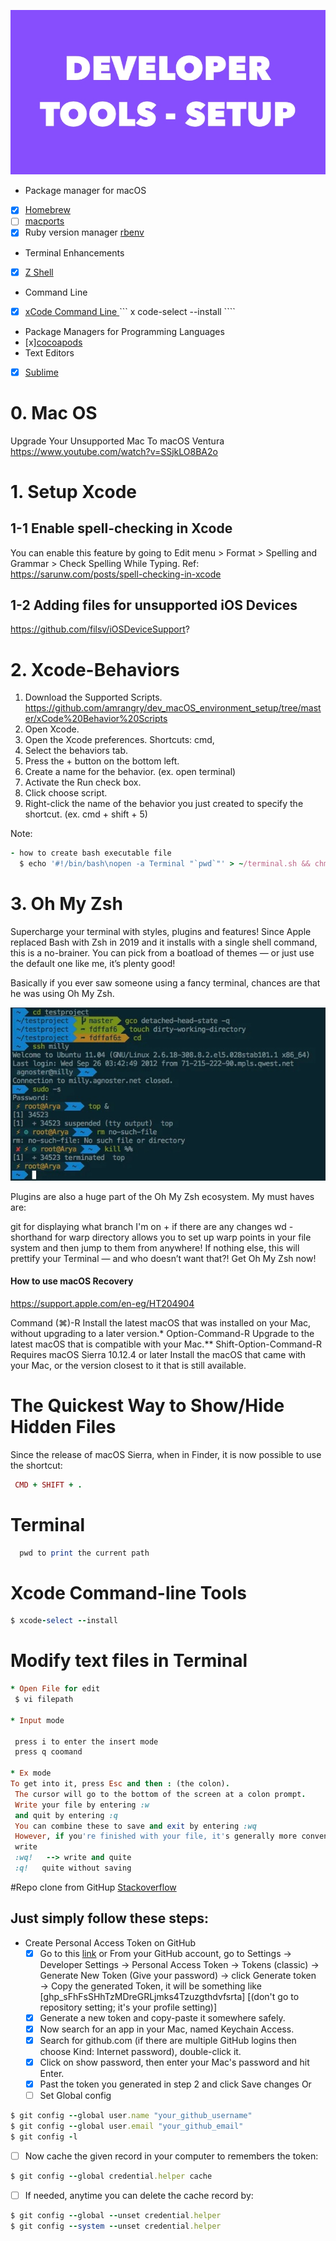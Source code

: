 

<p align="center">
  <img src ="https://github.com/amrangry/dev_macOS_environment_setup/blob/main/GFX_ASSETS/dev_tools.jpg?raw=true"/>
</p>



-  Package manager for macOS
  - [x] [Homebrew](https://brew.sh/)
  - [ ] [macports](https://www.macports.org/install.php)
  - [x] Ruby version manager [rbenv](https://github.com/rbenv/rbenv)
-  Terminal Enhancements
  - [x] [Z Shell](https://ohmyz.sh/)
-  Command Line
  - [x] [xCode Command Line ]() ``` x code-select --install ```` 
-  Package Managers for Programming Languages
  - [x][cocoapods](https://guides.cocoapods.org/using/getting-started.html)
-  Text Editors
  - [x] [Sublime](https://www.sublimetext.com/download_thanks?target=mac)


# 0. Mac OS
   Upgrade Your Unsupported Mac To macOS Ventura https://www.youtube.com/watch?v=SSjkLO8BA2o
# 1. Setup Xcode
 ## 1-1 Enable spell-checking in Xcode
You can enable this feature by going to Edit menu > Format > Spelling and Grammar > Check Spelling While Typing.
Ref: https://sarunw.com/posts/spell-checking-in-xcode
## 1-2 Adding files for unsupported iOS Devices 
https://github.com/filsv/iOSDeviceSupport?

# 2. Xcode-Behaviors
1. Download the Supported Scripts. https://github.com/amrangry/dev_macOS_environment_setup/tree/master/xCode%20Behavior%20Scripts
3. Open Xcode.
4. Open the Xcode preferences. Shortcuts: cmd,
5. Select the behaviors tab.
6. Press the + button on the bottom left.
7. Create a name for the behavior. (ex. open terminal)
8. Activate the Run check box.
9. Click choose script.
10. Right-click the name of the behavior you just created to specify the shortcut. (ex. cmd + shift + 5)

Note: 
```ruby
- how to create bash executable file  
  $ echo '#!/bin/bash\nopen -a Terminal "`pwd`"' > ~/terminal.sh && chmod +x ~/terminal.sh
```

# 3. Oh My Zsh
Supercharge your terminal with styles, plugins and features! Since Apple replaced Bash with Zsh in 2019 and it installs with a single shell command, this is a no-brainer. You can pick from a boatload of themes — or just use the default one like me, it’s plenty good!

Basically if you ever saw someone using a fancy terminal, chances are that he was using Oh My Zsh.

<p align="center">
  <img src ="https://github.com/amrangry/dev_macOS_environment_setup/blob/main/GFX_ASSETS/oh_my_zch.jpg?raw=true"/>
</p>

Plugins are also a huge part of the Oh My Zsh ecosystem. My must haves are:

git for displaying what branch I'm on + if there are any changes
wd - shorthand for warp directory allows you to set up warp points in your file system and then jump to them from anywhere!
If nothing else, this will prettify your Terminal — and who doesn’t want that?! Get Oh My Zsh now!



#### How to use macOS Recovery
https://support.apple.com/en-eg/HT204904


Command (⌘)-R
Install the latest macOS that was installed on your Mac, without upgrading to a later version.*
Option-Command-R
Upgrade to the latest macOS that is compatible with your Mac.**
Shift-Option-Command-R
Requires macOS Sierra 10.12.4 or later	Install the macOS that came with your Mac, or the version closest to it that is still available. 

# The Quickest Way to Show/Hide Hidden Files
Since the release of macOS Sierra, when in Finder, it is now possible to use the shortcut:
```ruby
 CMD + SHIFT + .
```
# Terminal
```ruby
  pwd to print the current path
```

# Xcode Command-line Tools
```ruby
$ xcode-select --install
```

# Modify text files in Terminal
```ruby
* Open File for edit
 $ vi filepath
 
* Input mode

 press i to enter the insert mode 
 press q coomand 
 
* Ex mode
To get into it, press Esc and then : (the colon).
 The cursor will go to the bottom of the screen at a colon prompt.
 Write your file by entering :w 
 and quit by entering :q
 You can combine these to save and exit by entering :wq
 However, if you're finished with your file, it's generally more convenient to type Shift-z-z from command mode
 write 
 :wq!   --> write and quite 
 :q!   quite without saving 
```

#Repo clone from GitHup [Stackoverflow](https://stackoverflow.com/questions/68775869/message-support-for-password-authentication-was-removed)
## Just simply follow these steps:
- Create Personal Access Token on GitHub
  - [x] Go to this [link](https://github.com/settings/tokens) or From your GitHub account, go to Settings → Developer Settings → Personal Access Token → Tokens (classic) → Generate New Token (Give your password) → click Generate token → Copy the generated Token, it will be something like [ghp_sFhFsSHhTzMDreGRLjmks4Tzuzgthdvfsrta]
   [(don't go to repository setting; it's your profile setting)]
  - [x] Generate a new token and copy-paste it somewhere safely.
  - [x] Now search for an app in your Mac, named Keychain Access.
  - [x] Search for github.com (if there are multiple GitHub logins then choose Kind: Internet password), double-click it.
  - [x] Click on show password, then enter your Mac's password and hit Enter.
  - [x] Past the token you generated in step 2 and click Save changes
Or 
  - [ ] Set Global config
 ```ruby
$ git config --global user.name "your_github_username"
$ git config --global user.email "your_github_email"
$ git config -l
 ```
  - [ ] Now cache the given record in your computer to remembers the token:
 ```ruby
$ git config --global credential.helper cache
 ```
  - [ ] If needed, anytime you can delete the cache record by:
 ```ruby
$ git config --global --unset credential.helper
$ git config --system --unset credential.helper
 ```

